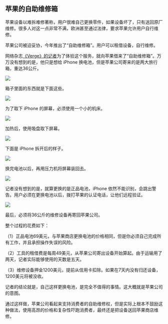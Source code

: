 ## 苹果的自助维修箱

苹果设备以难拆难修著称，用户很难自己更换零件，如果设备坏了，只有送回原厂维修。很多人对这一点非常不满，欧洲甚至通过法律，要求苹果允许用户自行维修。

苹果公司被迫妥协，今年推出了“自助维修箱”。用户可以租借设备，自行维修。

网络杂志[《Verge》的记者](https://www.theverge.com/2022/5/21/23079058/apple-self-service-iphone-repair-kit-hands-on)为了体验这个服务，就向苹果借来了“自助维修箱”。万万没有想到的是，他只是想给 iPhone 换电池，但是苹果公司寄来的是两大旅行箱，重达36公斤。

![](https://cdn.beekka.com/blogimg/asset/202205/bg2022052202.webp)

箱子里面的东西就是下面这些。

![](https://cdn.beekka.com/blogimg/asset/202205/bg2022052203.webp)

为了取下 iPhone 的屏幕，必须使用一个小的机床。

![](https://cdn.beekka.com/blogimg/asset/202205/bg2022052204.webp)

加热后，使用吸盘取下屏幕。

![](https://cdn.beekka.com/blogimg/asset/202205/bg2022052205.webp)

下面是 iPhone 拆开后的样子。

![](https://cdn.beekka.com/blogimg/asset/202205/bg2022052206.webp)

换完电池以后，再用压力机将屏幕装回去。

![](https://cdn.beekka.com/blogimg/asset/202205/bg2022052207.webp)

记者没有想到的是，就算更换的是正品电池，iPhone 依然不能识别，会跳出警告。用户必须在更换电池以后，拨打苹果的认证电话，让他们远程验证。

![](https://cdn.beekka.com/blogimg/asset/202205/bg2022052208.webp)

最后，必须将36公斤的维修设备再寄回苹果公司。

整个过程的花费如下：

（1）正品电池69美元，与苹果商店更换电池的价格相同，但是你必须自己完成所有工作，并且承担操作失误的风险。

（2）工具的租借费是每周49美元，从苹果公司寄出设备开始算起。由于运输用了两天，记者实际能够使用的天数是五天。

（3）维修设备押金1200美元，提前从信用卡扣除。如果在7天内没有归还设备，1200美元将被没收。

记者的结论就是，自己这样更换电池，是完全不值得的事情。这大概就是苹果公司的意图。

通过这样做，苹果公司看起来支持消费者的自助维修权，但是实际上根本不鼓励这种做法，使用高昂的价格和复杂性吓跑消费者，最终还是把设备送回苹果商店维修。